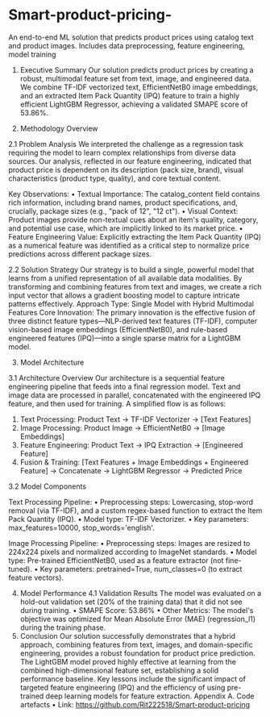 # Smart-product-pricing-
An end-to-end ML solution that predicts product prices using catalog text and product images. Includes data preprocessing, feature engineering, model training                                                                                                                                                                 
1. Executive Summary
Our solution predicts product prices by creating a robust, multimodal feature set from text, image, and engineered data. We combine TF-IDF vectorized text, EfficientNetB0 image embeddings, and an extracted Item Pack Quantity (IPQ) feature to train a highly efficient LightGBM Regressor, achieving a validated SMAPE score of 53.86%.

2. Methodology Overview

2.1 Problem Analysis
We interpreted the challenge as a regression task requiring the model to learn complex relationships from diverse data sources. Our analysis, reflected in our feature engineering, indicated that product price is dependent on its description (pack size, brand), visual characteristics (product type, quality), and core textual content.

Key Observations:
•	Textual Importance: The catalog_content field contains rich information, including brand names, product specifications, and, crucially, package sizes (e.g., "pack of 12", "12 ct").
•	Visual Context: Product images provide non-textual cues about an item's quality, category, and potential use case, which are implicitly linked to its market price.
•	Feature Engineering Value: Explicitly extracting the Item Pack Quantity (IPQ) as a numerical feature was identified as a critical step to normalize price predictions across different package sizes.


2.2 Solution Strategy
Our strategy is to build a single, powerful model that learns from a unified representation of all available data modalities. By transforming and combining features from text and images, we create a rich input vector that allows a gradient boosting model to capture intricate patterns effectively.
Approach Type: Single Model with Hybrid Multimodal Features Core Innovation: The primary innovation is the effective fusion of three distinct feature types—NLP-derived text features (TF-IDF), computer vision-based image embeddings (EfficientNetB0), and rule-based engineered features (IPQ)—into a single sparse matrix for a LightGBM model.


3. Model Architecture

3.1 Architecture Overview
Our architecture is a sequential feature engineering pipeline that feeds into a final regression model. Text and image data are processed in parallel, concatenated with the engineered IPQ feature, and then used for training.
A simplified flow is as follows:
1.	Text Processing: Product Text -> TF-IDF Vectorizer -> [Text Features]
2.	Image Processing: Product Image -> EfficientNetB0 -> [Image Embeddings]
3.	Feature Engineering: Product Text -> IPQ Extraction -> [Engineered Feature]
4.	Fusion & Training: [Text Features + Image Embeddings + Engineered Feature] -> Concatenate -> LightGBM Regressor -> Predicted Price

3.2 Model Components

Text Processing Pipeline:
•	Preprocessing steps: Lowercasing, stop-word removal (via TF-IDF), and a custom regex-based function to extract the Item Pack Quantity (IPQ).
•	Model type: TF-IDF Vectorizer.
•	Key parameters: max_features=10000, stop_words='english'.

Image Processing Pipeline:
•	Preprocessing steps: Images are resized to 224x224 pixels and normalized according to ImageNet standards.
•	Model type: Pre-trained EfficientNetB0, used as a feature extractor (not fine-tuned).
•	Key parameters: pretrained=True, num_classes=0 (to extract feature vectors).

4. Model Performance
4.1 Validation Results
The model was evaluated on a hold-out validation set (20% of the training data) that it did not see during training.
•	SMAPE Score: 53.86%
•	Other Metrics: The model's objective was optimized for Mean Absolute Error (MAE) (regression_l1) during the training phase.
5. Conclusion
Our solution successfully demonstrates that a hybrid approach, combining features from text, images, and domain-specific engineering, provides a robust foundation for product price prediction. The LightGBM model proved highly effective at learning from the combined high-dimensional feature set, establishing a solid performance baseline. Key lessons include the significant impact of targeted feature engineering (IPQ) and the efficiency of using pre-trained deep learning models for feature extraction.
Appendix
A. Code artefacts
•	Link: https://github.com/Rit222518/Smart-product-pricing

